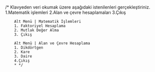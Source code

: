 /*
Klavyeden veri okumak üzere aşağıdaki istenilenleri gerçekleştiriniz.
1.Matematik işlemleri
2.Alan ve çevre hesaplamaları
3.Çıkış

        Alt Menü | Matematik İşlemleri
        1. Faktoriyel Hesaplama
        2. Mutlak Değer Alma
        3. Çıkış

        Alt Menü | Alan ve Çevre Hesaplama
        1. Dikdörtgen
        2. Kare
        3. Daire
        4.Çıkış
        * */